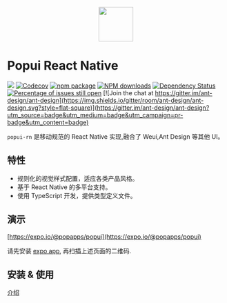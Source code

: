 <p align="center">
  <a href="#">
    <img width="80" src="https://en.gravatar.com/userimage/142653667/8ca38e8d70b0e4f61621331a4e750aed.png">
  </a>
</p>

# Popui React Native
[![](https://img.shields.io/travis/ant-design/ant-design-mobile-rn.svg?style=flat-square)](https://travis-ci.org/ant-design/ant-design-mobile-rn)
[![Codecov](https://img.shields.io/codecov/c/github/ant-design/ant-design-mobile-rn.svg?style=flat-square)](https://codecov.io/gh/ant-design/ant-design-mobile-rn)
[![npm package](https://img.shields.io/npm/v/popui-rn.svg?style=flat-square)](https://www.npmjs.org/package/popui-rn)
[![NPM downloads](http://img.shields.io/npm/dm/popui-rn.svg?style=flat-square)](https://npmjs.org/package/popui-rn)
[![Dependency Status](https://david-dm.org/ant-design/ant-design-mobile-rn.svg?style=flat-square)](https://david-dm.org/ant-design/ant-design-mobile-rn)
[![Percentage of issues still open](http://isitmaintained.com/badge/open/ant-design/ant-design-mobile-rn.svg)](http://isitmaintained.com/project/ant-design/ant-design-mobile-rn "Percentage of issues still open")
[![Join the chat at https://gitter.im/ant-design/ant-design](https://img.shields.io/gitter/room/ant-design/ant-design.svg?style=flat-square)](https://gitter.im/ant-design/ant-design?utm_source=badge&utm_medium=badge&utm_campaign=pr-badge&utm_content=badge)

`popui-rn` 是移动规范的 React Native 实现,融合了 Weui,Ant Design 等其他 UI。


## 特性

- 规则化的视觉样式配置，适应各类产品风格。
- 基于 React Native 的多平台支持。
- 使用 TypeScript 开发，提供类型定义文件。

## 演示
[https://expo.io/@popapps/popui](https://expo.io/@popapps/popui)

请先安装 [expo app](https://expo.io/tools), 再扫描上述页面的二维码.

## 安装 & 使用

[介绍](docs/react/introduce.zh-CN.md#安装)


